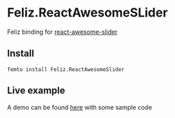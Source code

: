 # Feliz.ReactAwesomeSLider

Feliz binding for [react-awesome-slider](https://github.com/rcaferati/react-awesome-slider)

## Install 

```f#
femto install Feliz.ReactAwesomeSlider
```

## Live example

A demo can be found [here](https://compositionalit.github.io/feliz-react-awesome-slider/) with some sample code
